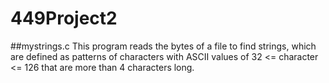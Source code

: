 # 449Project2
##mystrings.c 
This program reads the bytes of a file to find strings, which are defined as patterns of characters with ASCII values of 32 <= character <= 126 that are more than 4 characters long.  
